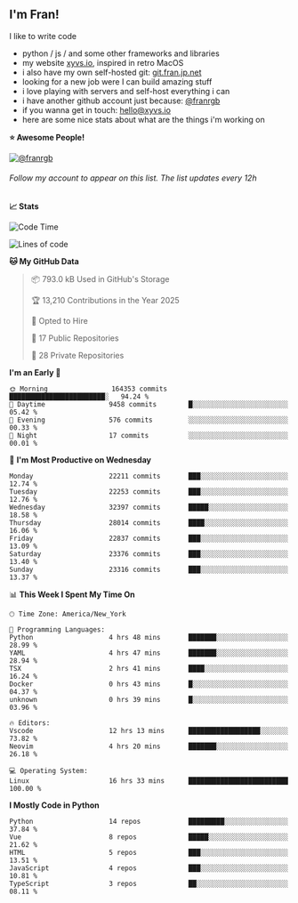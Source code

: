 ## I'm Fran!

I like to write code

- python /  js / and some other frameworks and libraries
- my website [xyvs.io](https://xyvs.io), inspired in retro MacOS
- i also have my own self-hosted git: [git.fran.jp.net](https://git.fran.jp.net/)
- looking for a new job were I can build amazing stuff
- i love playing with servers and self-host everything i can
- i have another github account just because: [@franrgb](https://github.com/franrgb)
- if you wanna get in touch: [hello@xyvs.io](mailto:hello@xyvs.io)
- here are some nice stats about what are the things i'm working on

<!--START_SECTION:waka-->
**⭐ Awesome People!** 

[![@franrgb](https://img.shields.io/badge/@franrgb-black?style=plastic&logo=github&logoColor=fff)](https://github.com/franrgb) 

###### Follow my account to appear on this list. *The list updates every 12h*

**📈 Stats** 

![Code Time](http://img.shields.io/badge/Code%20Time-16%20hrs%2033%20mins-blue)

![Lines of code](https://img.shields.io/badge/From%20Hello%20World%20I%27ve%20Written-847.4%20thousand%20lines%20of%20code-blue)

**🐱 My GitHub Data** 

> 📦 793.0 kB Used in GitHub's Storage 
 > 
> 🏆 13,210 Contributions in the Year 2025
 > 
> 💼 Opted to Hire
 > 
> 📜 17 Public Repositories 
 > 
> 🔑 28 Private Repositories 
 > 
**I'm an Early 🐤** 

```text
🌞 Morning                164353 commits      ████████████████████████░   94.24 % 
🌆 Daytime                9458 commits        █░░░░░░░░░░░░░░░░░░░░░░░░   05.42 % 
🌃 Evening                576 commits         ░░░░░░░░░░░░░░░░░░░░░░░░░   00.33 % 
🌙 Night                  17 commits          ░░░░░░░░░░░░░░░░░░░░░░░░░   00.01 % 
```
📅 **I'm Most Productive on Wednesday** 

```text
Monday                   22211 commits       ███░░░░░░░░░░░░░░░░░░░░░░   12.74 % 
Tuesday                  22253 commits       ███░░░░░░░░░░░░░░░░░░░░░░   12.76 % 
Wednesday                32397 commits       █████░░░░░░░░░░░░░░░░░░░░   18.58 % 
Thursday                 28014 commits       ████░░░░░░░░░░░░░░░░░░░░░   16.06 % 
Friday                   22837 commits       ███░░░░░░░░░░░░░░░░░░░░░░   13.09 % 
Saturday                 23376 commits       ███░░░░░░░░░░░░░░░░░░░░░░   13.40 % 
Sunday                   23316 commits       ███░░░░░░░░░░░░░░░░░░░░░░   13.37 % 
```


📊 **This Week I Spent My Time On** 

```text
🕑︎ Time Zone: America/New_York

💬 Programming Languages: 
Python                   4 hrs 48 mins       ███████░░░░░░░░░░░░░░░░░░   28.99 % 
YAML                     4 hrs 47 mins       ███████░░░░░░░░░░░░░░░░░░   28.94 % 
TSX                      2 hrs 41 mins       ████░░░░░░░░░░░░░░░░░░░░░   16.24 % 
Docker                   0 hrs 43 mins       █░░░░░░░░░░░░░░░░░░░░░░░░   04.37 % 
unknown                  0 hrs 39 mins       █░░░░░░░░░░░░░░░░░░░░░░░░   03.96 % 

🔥 Editors: 
Vscode                   12 hrs 13 mins      ██████████████████░░░░░░░   73.82 % 
Neovim                   4 hrs 20 mins       ███████░░░░░░░░░░░░░░░░░░   26.18 % 

💻 Operating System: 
Linux                    16 hrs 33 mins      █████████████████████████   100.00 % 
```

**I Mostly Code in Python** 

```text
Python                   14 repos            █████████░░░░░░░░░░░░░░░░   37.84 % 
Vue                      8 repos             █████░░░░░░░░░░░░░░░░░░░░   21.62 % 
HTML                     5 repos             ███░░░░░░░░░░░░░░░░░░░░░░   13.51 % 
JavaScript               4 repos             ███░░░░░░░░░░░░░░░░░░░░░░   10.81 % 
TypeScript               3 repos             ██░░░░░░░░░░░░░░░░░░░░░░░   08.11 % 
```




<!--END_SECTION:waka-->

